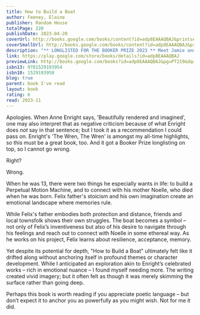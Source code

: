 ```yaml
---
title: How to Build a Boat
author: Feeney, Elaine
publisher: Random House
totalPage: 220
publishDate: 2023-04-20
coverUrl: http://books.google.com/books/content?id=adp8EAAAQBAJ&printsec=frontcover&img=1&zoom=1&edge=curl&source=gbs_api
coverSmallUrl: http://books.google.com/books/content?id=adp8EAAAQBAJ&printsec=frontcover&img=1&zoom=5&edge=curl&source=gbs_api
description: "** LONGLISTED FOR THE BOOKER PRIZE 2023 ** Meet Jamie and his community on the west coast of Ireland, in the most uplifting and tender book of the year 'Heart-rending and delightful' LOUISE KENNEDY, no.1 bestselling author of Trespasses 'A gorgeous gift of a novel' DOUGLAS STUART, no.1 bestselling author of Shuggie Bain Jamie O'Neill loves the colour red. He also loves tall trees, patterns, rain that comes with wind, the curvature of many objects, books with dust jackets, cats, rivers and Edgar Allan Poe. At age 13 there are two things he especially wants in life: to build a Perpetual Motion Machine, and to connect with his mother Noelle, who died when he was born. In his mind these things are intimately linked. And at his new school, where all else is disorientating and overwhelming, he finds two people who might just be able to help him. How to Build a Boat is the story of how one boy and his mission transforms the lives of his teachers, Tess and Tadhg, and brings together a community. Written with tenderness and verve, it's about love, family and connection, the power of imagination, and how our greatest adventures never happen alone. 'Beautifully rendered and imagined' - Anne Enright 'A heart-stopping read' - Sinéad Gleeson 'Bursting with soul' - Lisa McInerney 'I can't wait for readers to fall in love' - Jan Carson"
link: https://play.google.com/store/books/details?id=adp8EAAAQBAJ
previewLink: http://books.google.com/books?id=adp8EAAAQBAJ&pg=PT219&dq=elaine+feeney&hl=&as_pt=BOOKS&cd=4&source=gbs_api
isbn13: 9781529193954
isbn10: 1529193958
blog: true
parent: book I've read
layout: book
rating: 6
read: 2023-11
---
```

  
Apologies. When Anne Enright says, 'Beautifully rendered and imagined', one may also interpret that as negative criticism because of what Enright does _not_ say in that sentence; but I took it as a recommendation I could pass on. Enright's 'The Wren, The Wren' is amongst my all-time highlights, so this must be a great book, too.  And it got a Booker Prize longlisting on top, so I cannot go wrong.  
  
Right?  
  
Wrong.  
  
When he was 13, there were two things he especially wants in life: to build a Perpetual Motion Machine, and to connect with his mother Noelle, who died when he was born. Felix father's stoicism and his own imagination create an emotional landscape where memories rule.  
  
While Felix's father embodies both protection and distance, friends and local townsfolk shows their own struggles. The boat becomes a symbol – not only of Felix’s inventiveness but also of his desire to navigate through his feelings and reach out to connect with Noelle in some ethereal way. As he works on his project, Felix learns about resilience, acceptance, memory.  
  
Yet despite its potential for depth, "How to Build a Boat" ultimately felt like it drifted along without anchoring itself in profound themes or character development. While I anticipated an exploration akin to Enright’s celebrated works – rich in emotional nuance – I found myself needing more. The writing created vivid imagery; but it often felt as though it was merely skimming the surface rather than going deep.  
  
Perhaps this book is worth reading if you appreciate poetic language – but don’t expect it to anchor you as powerfully as you might wish.  Not for me it did.  
